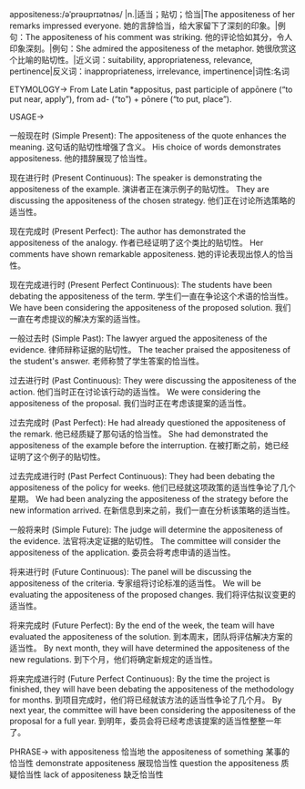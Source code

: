 appositeness:/əˈprəʊprɪətnəs/ |n.|适当；贴切；恰当|The appositeness of her remarks impressed everyone. 她的言辞恰当，给大家留下了深刻的印象。|例句：The appositeness of his comment was striking. 他的评论恰如其分，令人印象深刻。|例句：She admired the appositeness of the metaphor. 她很欣赏这个比喻的贴切性。|近义词：suitability, appropriateness, relevance, pertinence|反义词：inappropriateness, irrelevance, impertinence|词性:名词

ETYMOLOGY->
From Late Latin *appositus, past participle of appōnere (“to put near, apply”), from ad- (“to”) + pōnere (“to put, place”).

USAGE->

一般现在时 (Simple Present):
The appositeness of the quote enhances the meaning. 这句话的贴切性增强了含义。
His choice of words demonstrates appositeness. 他的措辞展现了恰当性。

现在进行时 (Present Continuous):
The speaker is demonstrating the appositeness of the example. 演讲者正在演示例子的贴切性。
They are discussing the appositeness of the chosen strategy. 他们正在讨论所选策略的适当性。

现在完成时 (Present Perfect):
The author has demonstrated the appositeness of the analogy. 作者已经证明了这个类比的贴切性。
Her comments have shown remarkable appositeness. 她的评论表现出惊人的恰当性。

现在完成进行时 (Present Perfect Continuous):
The students have been debating the appositeness of the term. 学生们一直在争论这个术语的恰当性。
We have been considering the appositeness of the proposed solution. 我们一直在考虑提议的解决方案的适当性。

一般过去时 (Simple Past):
The lawyer argued the appositeness of the evidence. 律师辩称证据的贴切性。
The teacher praised the appositeness of the student's answer. 老师称赞了学生答案的恰当性。

过去进行时 (Past Continuous):
They were discussing the appositeness of the action. 他们当时正在讨论该行动的适当性。
We were considering the appositeness of the proposal. 我们当时正在考虑该提案的适当性。

过去完成时 (Past Perfect):
He had already questioned the appositeness of the remark. 他已经质疑了那句话的恰当性。
She had demonstrated the appositeness of the example before the interruption. 在被打断之前，她已经证明了这个例子的贴切性。

过去完成进行时 (Past Perfect Continuous):
They had been debating the appositeness of the policy for weeks.  他们已经就这项政策的适当性争论了几个星期。
We had been analyzing the appositeness of the strategy before the new information arrived.  在新信息到来之前，我们一直在分析该策略的适当性。

一般将来时 (Simple Future):
The judge will determine the appositeness of the evidence. 法官将决定证据的贴切性。
The committee will consider the appositeness of the application. 委员会将考虑申请的适当性。

将来进行时 (Future Continuous):
The panel will be discussing the appositeness of the criteria. 专家组将讨论标准的适当性。
We will be evaluating the appositeness of the proposed changes. 我们将评估拟议变更的适当性。

将来完成时 (Future Perfect):
By the end of the week, the team will have evaluated the appositeness of the solution. 到本周末，团队将评估解决方案的适当性。
By next month, they will have determined the appositeness of the new regulations. 到下个月，他们将确定新规定的适当性。

将来完成进行时 (Future Perfect Continuous):
By the time the project is finished, they will have been debating the appositeness of the methodology for months.  到项目完成时，他们将已经就该方法的适当性争论了几个月。
By next year, the committee will have been considering the appositeness of the proposal for a full year. 到明年，委员会将已经考虑该提案的适当性整整一年了。


PHRASE->
with appositeness  恰当地
the appositeness of something  某事的恰当性
demonstrate appositeness  展现恰当性
question the appositeness  质疑恰当性
lack of appositeness  缺乏恰当性
